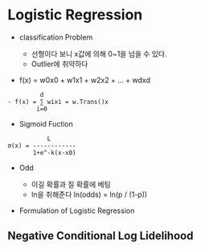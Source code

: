 # Logistic Regression
- classification Problem 
  - 선형이다 보니 x값에 의해 0~1을 넘을 수 있다.
  - Outlier에 취약하다

- f(x) = w0x0 + w1x1 + w2x2 + ... + wdxd
```text
         d
- f(x) = ∑ wixi = w.Trans()x
        i=0
``` 
 
- Sigmoid Fuction

```text
           L
σ(x) = ------------
       1+e^-k(x-x0)
```

- Odd
  - 이길 확률과 질 확률에 베팅
  - ln을 취해준다 ln(odds) = ln(p / (1-p))
 
 - Formulation of Logistic Regression
 
 ## Negative Conditional Log Lidelihood
 
 
  
